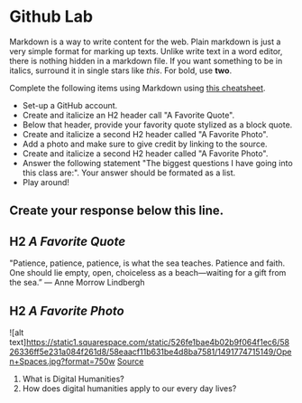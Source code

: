 
# Github Lab

Markdown is a way to write content for the web. 
Plain markdown is just a very simple format for marking up
texts. Unlike write text in a word editor, there is nothing
hidden in a markdown file. If you want something to be in
italics, surround it in single stars like *this*. For bold,
use **two**.

Complete the following items using Markdown using [this cheatsheet](https://github.com/adam-p/markdown-here/wiki/Markdown-Cheatsheet).

- Set-up a GitHub account. 
- Create and italicize an H2 header call "A Favorite Quote". 
- Below that header, provide your favority quote stylized as a block quote. 
- Create and italicize a second H2 header called "A Favorite Photo". 
- Add a photo and make sure to give credit by linking to the source.   
- Create and italicize a second H2 header called "A Favorite Photo". 
- Answer the following statement "The biggest questions I have going into this class are:". Your answer should be formated as a list. 
- Play around!

 
 Create your response below this line. 
 ------------------
## H2 *A Favorite Quote*
"Patience, patience, patience, is what the sea teaches. Patience and faith. One should lie empty, open, choiceless as a beach—waiting for a gift from the sea.” 
― Anne Morrow Lindbergh
## H2 *A Favorite Photo*
![alt text]https://static1.squarespace.com/static/526fe1bae4b02b9f064f1ec6/5826336ff5e231a084f261d8/58eaacf11b631be4d8ba7581/1491774715149/Open+Spaces.jpg?format=750w
[Source](http://www.jdnphotography.com)
1. What is Digital Humanities? 
2. How does digital humanities apply to our every day lives?
